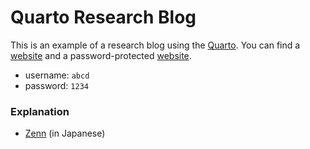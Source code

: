 # Quarto Research Blog

This is an example of a research blog using the [Quarto](https://quarto.org).
You can find a [website](https://kazuyanagimoto.com/quarto-research-blog/) and
a password-protected [website](https://kazuyanagimoto.com/quarto-research-blog/).

- username: `abcd`
- password: `1234`

### Explanation

- [Zenn](https://zenn.dev/nicetak/articles/quarto-research-blog) (in Japanese)
